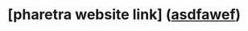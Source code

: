  # [pharetra website link] (<a href="https://onurmaden.github.io/pharetra/" target="``_blank``">asdfawef</a>)
